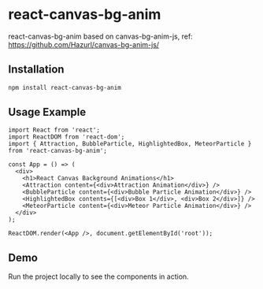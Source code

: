 # react-canvas-bg-anim
react-canvas-bg-anim based on canvas-bg-anim-js, ref: https://github.com/Hazurl/canvas-bg-anim-js/

## Installation

```bash
npm install react-canvas-bg-anim
```

## Usage Example

```tsx
import React from 'react';
import ReactDOM from 'react-dom';
import { Attraction, BubbleParticle, HighlightedBox, MeteorParticle } from 'react-canvas-bg-anim';

const App = () => (
  <div>
    <h1>React Canvas Background Animations</h1>
    <Attraction content={<div>Attraction Animation</div>} />
    <BubbleParticle content={<div>Bubble Particle Animation</div>} />
    <HighlightedBox contents={[<div>Box 1</div>, <div>Box 2</div>]} />
    <MeteorParticle content={<div>Meteor Particle Animation</div>} />
  </div>
);

ReactDOM.render(<App />, document.getElementById('root'));
```

## Demo

Run the project locally to see the components in action.
